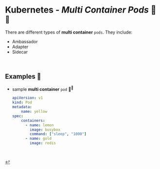 # **Kubernetes** - ***Multi Container Pods*** 🐳<sup>🐳</sup>

There are different types of **multi container** `pods`. They include:

* Ambassador
* Adapter
* Sidecar

<br />

## **Examples** 🧩

* sample **multi container** `pod` 🐳<sup>🐳</sup>

    ```yaml
    apiVersion: v1
    kind: Pod
    metadata:
        name: yellow
    spec:
        containers:
          - name: lemon
            image: busybox
            command: ["sleep", "1000"]
          - name: gold
            image: redis
    ```

<br>

[↩️](../)
